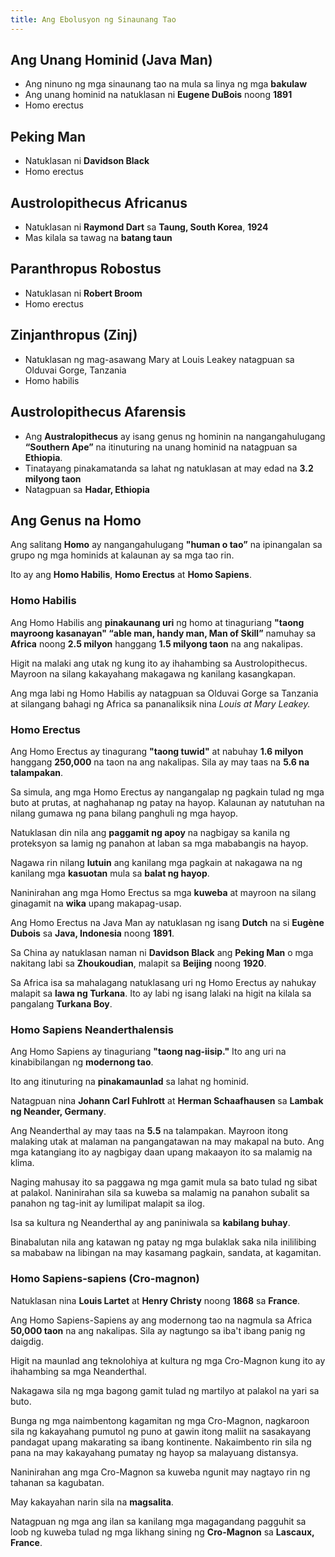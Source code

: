```yaml
---
title: Ang Ebolusyon ng Sinaunang Tao
---
```


## Ang Unang Hominid (Java Man)

- Ang ninuno ng mga sinaunang tao na mula sa linya ng mga **bakulaw**
- Ang unang hominid na natuklasan ni **Eugene DuBois** noong **1891**
- Homo erectus

## Peking Man

- Natuklasan ni **Davidson Black**
- Homo erectus

## Austrolopithecus Africanus

- Natuklasan ni **Raymond Dart** sa **Taung, South Korea**, **1924**
- Mas kilala sa tawag na **batang taun**

## Paranthropus Robostus

- Natuklasan ni **Robert Broom**
- Homo erectus

## Zinjanthropus (Zinj)

- Natuklasan ng mag-asawang Mary at Louis Leakey natagpuan sa Olduvai Gorge, Tanzania
- Homo habilis

## Austrolopithecus Afarensis

- Ang **Australopithecus** ay isang genus ng hominin na nangangahulugang **“Southern Ape”** na itinuturing na unang hominid na natagpuan sa **Ethiopia**.
- Tinatayang pinakamatanda sa lahat ng natuklasan at may edad na **3.2 milyong taon**
- Natagpuan sa **Hadar, Ethiopia**

## Ang Genus na Homo

Ang salitang **Homo** ay nangangahulugang **"human o tao”** na ipinangalan sa grupo ng mga hominids at kalaunan ay sa mga tao rin.

Ito ay ang **Homo Habilis**, **Homo Erectus** at **Homo Sapiens**.

### Homo Habilis

Ang Homo Habilis ang **pinakaunang uri** ng homo at tinaguriang **"taong mayroong kasanayan" “able man, handy man, Man of Skill”** namuhay sa **Africa** noong **2.5 milyon** hanggang **1.5 milyong taon** na ang nakalipas.

Higit na malaki ang utak ng kung ito ay ihahambing sa Austrolopithecus. Mayroon na silang kakayahang makagawa ng kanilang kasangkapan.

Ang mga labi ng Homo Habilis ay natagpuan sa Olduvai Gorge sa Tanzania at silangang bahagi ng Africa sa pananaliksik nina _Louis at Mary Leakey._

### Homo Erectus

Ang Homo Erectus ay tinagurang **"taong tuwid"** at nabuhay **1.6 milyon** hanggang **250,000** na taon na ang nakalipas. Sila ay may taas na **5.6 na talampakan**.

Sa simula, ang mga Homo Erectus ay nangangalap ng pagkain tulad ng mga buto at prutas, at naghahanap ng patay na hayop. Kalaunan ay natutuhan na nilang gumawa ng pana bilang panghuli ng mga hayop.

Natuklasan din nila ang **paggamit ng apoy** na nagbigay sa kanila ng proteksyon sa lamig ng panahon at laban sa mga mababangis na hayop.

Nagawa rin nilang **lutuin** ang kanilang mga pagkain at nakagawa na ng kanilang mga **kasuotan** mula sa **balat ng hayop**.

Naninirahan ang mga Homo Erectus sa mga **kuweba** at mayroon na silang ginagamit na **wika** upang makapag-usap.

Ang Homo Erectus na Java Man ay natuklasan ng isang **Dutch** na si **Eugène Dubois** sa **Java, Indonesia** noong **1891**.

Sa China ay natuklasan naman ni **Davidson Black** ang **Peking Man** o mga nakitang labi sa **Zhoukoudian**, malapit sa **Beijing** noong **1920**.

Sa Africa isa sa mahalagang natuklasang uri ng Homo Erectus ay nahukay malapit sa **lawa ng Turkana**. Ito ay labi ng isang lalaki na higit na kilala sa pangalang **Turkana Boy**.

### Homo Sapiens Neanderthalensis

Ang Homo Sapiens ay tinaguriang **"taong nag-iisip."** Ito ang uri na kinabibilangan ng **modernong tao**.

Ito ang itinuturing na **pinakamaunlad** sa lahat ng hominid.

Natagpuan nina **Johann Carl Fuhlrott** at **Herman Schaafhausen** sa **Lambak ng Neander, Germany**.

Ang Neanderthal ay may taas na **5.5** na talampakan. Mayroon itong malaking utak at malaman na pangangatawan na may makapal na buto. Ang mga katangiang ito ay nagbigay daan upang makaayon ito sa malamig na klima.

Naging mahusay ito sa paggawa ng mga gamit mula sa bato tulad ng sibat at palakol. Naninirahan sila sa kuweba sa malamig na panahon subalit sa panahon ng tag-init ay lumilipat malapit sa ilog.

Isa sa kultura ng Neanderthal ay ang paniniwala sa **kabilang buhay**.

Binabalutan nila ang katawan ng patay ng mga bulaklak saka nila inililibing sa mababaw na libingan na may kasamang pagkain, sandata, at kagamitan.

### Homo Sapiens-sapiens (Cro-magnon)

Natuklasan nina **Louis Lartet** at **Henry Christy** noong **1868** sa **France**.

Ang Homo Sapiens-Sapiens ay ang modernong tao na nagmula sa Africa **50,000 taon** na ang nakalipas. Sila ay nagtungo sa iba't ibang panig ng daigdig.

Higit na maunlad ang teknolohiya at kultura ng mga Cro-Magnon kung ito ay ihahambing sa mga Neanderthal.

Nakagawa sila ng mga bagong gamit tulad ng martilyo at palakol na yari sa buto.

Bunga ng mga naimbentong kagamitan ng mga Cro-Magnon, nagkaroon sila ng kakayahang pumutol ng puno at gawin itong maliit na sasakayang pandagat upang makarating sa ibang kontinente. Nakaimbento rin sila ng pana na may kakayahang pumatay ng hayop sa malayuang distansya. 

Naninirahan ang mga Cro-Magnon sa kuweba ngunit may nagtayo rin ng tahanan sa kagubatan. 

May kakayahan narin sila na **magsalita**. 

Natagpuan ng mga ang ilan sa kanilang mga magagandang pagguhit sa loob ng kuweba tulad ng mga likhang sining ng **Cro-Magnon** sa **Lascaux, France**. 
